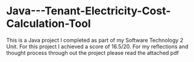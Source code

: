 # Java---Tenant-Electricity-Cost-Calculation-Tool

This is a Java project I completed as part of my Software Technology 2 Unit. For this project I achieved a score of 16.5/20. For my reflections and thought process through out the project please read the attached pdf
